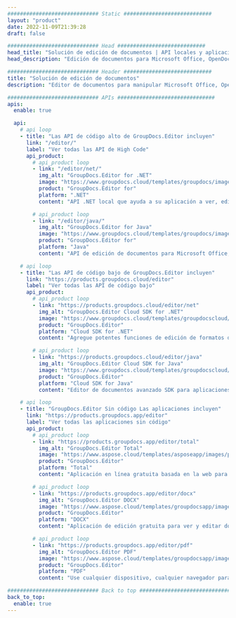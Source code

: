```yaml
---
############################# Static ############################
layout: "product"
date: 2022-11-09T21:39:28
draft: false

############################# Head ############################
head_title: "Solución de edición de documentos | API locales y aplicaciones gratuitas"
head_description: "Edición de documentos para Microsoft Office, OpenDocument, PDF y otros formatos de archivo mediante las API locales o la aplicación de edición de documentos en línea."

############################# Header ############################
title: "Solución de edición de documentos"
description: "Editor de documentos para manipular Microsoft Office, OpenOffice, PDF, HTML y otros formatos de archivos de documentos."

############################# APIs ###############################
apis:
  enable: true

  api:
    # api loop
    - title: "Las API de código alto de GroupDocs.Editor incluyen"
      link: "/editor/"
      label: "Ver todas las API de High Code"
      api_product:
        # api_product loop
        - link: "/editor/net/"
          img_alt: "GroupDocs.Editor for .NET"
          image: "https://www.groupdocs.cloud/templates/groupdocs/images/product-logos/groupdocs-editor-net.png"
          product: "GroupDocs.Editor for"
          platform: ".NET"
          content: "API .NET local que ayuda a su aplicación a ver, editar y luego convertir documentos."

        # api_product loop
        - link: "/editor/java/"
          img_alt: "GroupDocs.Editor for Java"
          image: "https://www.groupdocs.cloud/templates/groupdocs/images/product-logos/groupdocs-editor-java.png"
          product: "GroupDocs.Editor for"
          platform: "Java"
          content: "API de edición de documentos para Microsoft Office, OpenOffice, HTML y otros documentos para manipular dentro de sus aplicaciones basadas en Java."

    # api loop
    - title: "Las API de código bajo de GroupDocs.Editor incluyen"
      link: "https://products.groupdocs.cloud/editor"
      label: "Ver todas las API de código bajo"
      api_product:
        # api_product loop
        - link: "https://products.groupdocs.cloud/editor/net"
          img_alt: "GroupDocs.Editor Cloud SDK for .NET"
          image: "https://www.groupdocs.cloud/templates/groupdocscloud/images/sdk/272x272/groupdocs_editor-for-net.png"
          product: "GroupDocs.Editor"
          platform: "Cloud SDK for .NET"
          content: "Agregue potentes funciones de edición de formatos de documentos en aplicaciones .NET mediante Cloud SDK para .NET. Edite documentos MS Office, Web y XML."

        # api_product loop
        - link: "https://products.groupdocs.cloud/editor/java"
          img_alt: "GroupDocs.Editor Cloud SDK for Java"
          image: "https://www.groupdocs.cloud/templates/groupdocscloud/images/sdk/272x272/groupdocs_editor-for-java.png"
          product: "GroupDocs.Editor"
          platform: "Cloud SDK for Java"
          content: "Editor de documentos avanzado SDK para aplicaciones Java para editar formatos de archivo de documentos estándar de la industria en cualquier plataforma capaz de llamar a las API REST."

    # api loop
    - title: "GroupDocs.Editor Sin código Las aplicaciones incluyen"
      link: "https://products.groupdocs.app/editor"
      label: "Ver todas las aplicaciones sin código"
      api_product:
        # api_product loop
        - link: "https://products.groupdocs.app/editor/total"
          img_alt: "GroupDocs.Editor Total"
          image: "https://www.aspose.cloud/templates/asposeapp/images/products/logo/aspose_editor-app.png"
          product: "GroupDocs.Editor"
          platform: "Total"
          content: "Aplicación en línea gratuita basada en la web para editar formatos de archivo populares de Office y OpenOffice."

        # api_product loop
        - link: "https://products.groupdocs.app/editor/docx"
          img_alt: "GroupDocs.Editor DOCX"
          image: "https://www.aspose.cloud/templates/groupdocsapp/images/products/logo/groupdocs_words-app.png"
          product: "GroupDocs.Editor"
          platform: "DOCX"
          content: "Aplicación de edición gratuita para ver y editar documentos de Microsoft Word en línea."

        # api_product loop
        - link: "https://products.groupdocs.app/editor/pdf"
          img_alt: "GroupDocs.Editor PDF"
          image: "https://www.aspose.cloud/templates/groupdocsapp/images/products/logo/groupdocs_pdf-app.png"
          product: "GroupDocs.Editor"
          platform: "PDF"
          content: "Use cualquier dispositivo, cualquier navegador para ver o editar documentos PDF y XPS."

############################# Back to top ###############################
back_to_top:
  enable: true
---
```

